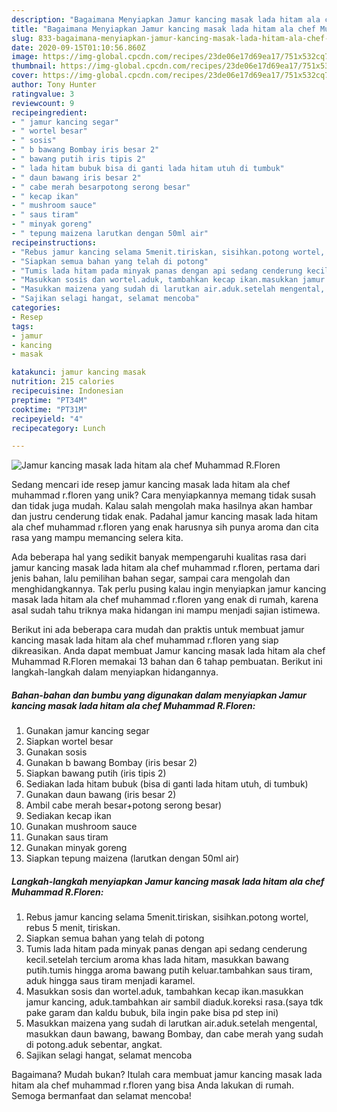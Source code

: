 ```yaml
---
description: "Bagaimana Menyiapkan Jamur kancing masak lada hitam ala chef Muhammad R.Floren, Enak"
title: "Bagaimana Menyiapkan Jamur kancing masak lada hitam ala chef Muhammad R.Floren, Enak"
slug: 833-bagaimana-menyiapkan-jamur-kancing-masak-lada-hitam-ala-chef-muhammad-rfloren-enak
date: 2020-09-15T01:10:56.860Z
image: https://img-global.cpcdn.com/recipes/23de06e17d69ea17/751x532cq70/jamur-kancing-masak-lada-hitam-ala-chef-muhammad-rfloren-foto-resep-utama.jpg
thumbnail: https://img-global.cpcdn.com/recipes/23de06e17d69ea17/751x532cq70/jamur-kancing-masak-lada-hitam-ala-chef-muhammad-rfloren-foto-resep-utama.jpg
cover: https://img-global.cpcdn.com/recipes/23de06e17d69ea17/751x532cq70/jamur-kancing-masak-lada-hitam-ala-chef-muhammad-rfloren-foto-resep-utama.jpg
author: Tony Hunter
ratingvalue: 3
reviewcount: 9
recipeingredient:
- " jamur kancing segar"
- " wortel besar"
- " sosis"
- " b bawang Bombay iris besar 2"
- " bawang putih iris tipis 2"
- " lada hitam bubuk bisa di ganti lada hitam utuh di tumbuk"
- " daun bawang iris besar 2"
- " cabe merah besarpotong serong besar"
- " kecap ikan"
- " mushroom sauce"
- " saus tiram"
- " minyak goreng"
- " tepung maizena larutkan dengan 50ml air"
recipeinstructions:
- "Rebus jamur kancing selama 5menit.tiriskan, sisihkan.potong wortel, rebus 5 menit, tiriskan."
- "Siapkan semua bahan yang telah di potong"
- "Tumis lada hitam pada minyak panas dengan api sedang cenderung kecil.setelah tercium aroma khas lada hitam, masukkan bawang putih.tumis hingga aroma bawang putih keluar.tambahkan saus tiram, aduk hingga saus tiram menjadi karamel."
- "Masukkan sosis dan wortel.aduk, tambahkan kecap ikan.masukkan jamur kancing, aduk.tambahkan air sambil diaduk.koreksi rasa.(saya tdk pake garam dan kaldu bubuk, bila ingin pake bisa pd step ini)"
- "Masukkan maizena yang sudah di larutkan air.aduk.setelah mengental, masukkan daun bawang, bawang Bombay, dan cabe merah yang sudah di potong.aduk sebentar, angkat."
- "Sajikan selagi hangat, selamat mencoba"
categories:
- Resep
tags:
- jamur
- kancing
- masak

katakunci: jamur kancing masak 
nutrition: 215 calories
recipecuisine: Indonesian
preptime: "PT34M"
cooktime: "PT31M"
recipeyield: "4"
recipecategory: Lunch

---
```



![Jamur kancing masak lada hitam ala chef Muhammad R.Floren](https://img-global.cpcdn.com/recipes/23de06e17d69ea17/751x532cq70/jamur-kancing-masak-lada-hitam-ala-chef-muhammad-rfloren-foto-resep-utama.jpg)

Sedang mencari ide resep jamur kancing masak lada hitam ala chef muhammad r.floren yang unik? Cara menyiapkannya memang tidak susah dan tidak juga mudah. Kalau salah mengolah maka hasilnya akan hambar dan justru cenderung tidak enak. Padahal jamur kancing masak lada hitam ala chef muhammad r.floren yang enak harusnya sih punya aroma dan cita rasa yang mampu memancing selera kita.

Ada beberapa hal yang sedikit banyak mempengaruhi kualitas rasa dari jamur kancing masak lada hitam ala chef muhammad r.floren, pertama dari jenis bahan, lalu pemilihan bahan segar, sampai cara mengolah dan menghidangkannya. Tak perlu pusing kalau ingin menyiapkan jamur kancing masak lada hitam ala chef muhammad r.floren yang enak di rumah, karena asal sudah tahu triknya maka hidangan ini mampu menjadi sajian istimewa.




Berikut ini ada beberapa cara mudah dan praktis untuk membuat jamur kancing masak lada hitam ala chef muhammad r.floren yang siap dikreasikan. Anda dapat membuat Jamur kancing masak lada hitam ala chef Muhammad R.Floren memakai 13 bahan dan 6 tahap pembuatan. Berikut ini langkah-langkah dalam menyiapkan hidangannya.

<!--inarticleads1-->

##### Bahan-bahan dan bumbu yang digunakan dalam menyiapkan Jamur kancing masak lada hitam ala chef Muhammad R.Floren:

1. Gunakan  jamur kancing segar
1. Siapkan  wortel besar
1. Gunakan  sosis
1. Gunakan  b bawang Bombay (iris besar 2)
1. Siapkan  bawang putih (iris tipis 2)
1. Sediakan  lada hitam bubuk (bisa di ganti lada hitam utuh, di tumbuk)
1. Gunakan  daun bawang (iris besar 2)
1. Ambil  cabe merah besar+potong serong besar)
1. Sediakan  kecap ikan
1. Gunakan  mushroom sauce
1. Gunakan  saus tiram
1. Gunakan  minyak goreng
1. Siapkan  tepung maizena (larutkan dengan 50ml air)




<!--inarticleads2-->

##### Langkah-langkah menyiapkan Jamur kancing masak lada hitam ala chef Muhammad R.Floren:

1. Rebus jamur kancing selama 5menit.tiriskan, sisihkan.potong wortel, rebus 5 menit, tiriskan.
1. Siapkan semua bahan yang telah di potong
1. Tumis lada hitam pada minyak panas dengan api sedang cenderung kecil.setelah tercium aroma khas lada hitam, masukkan bawang putih.tumis hingga aroma bawang putih keluar.tambahkan saus tiram, aduk hingga saus tiram menjadi karamel.
1. Masukkan sosis dan wortel.aduk, tambahkan kecap ikan.masukkan jamur kancing, aduk.tambahkan air sambil diaduk.koreksi rasa.(saya tdk pake garam dan kaldu bubuk, bila ingin pake bisa pd step ini)
1. Masukkan maizena yang sudah di larutkan air.aduk.setelah mengental, masukkan daun bawang, bawang Bombay, dan cabe merah yang sudah di potong.aduk sebentar, angkat.
1. Sajikan selagi hangat, selamat mencoba




Bagaimana? Mudah bukan? Itulah cara membuat jamur kancing masak lada hitam ala chef muhammad r.floren yang bisa Anda lakukan di rumah. Semoga bermanfaat dan selamat mencoba!
